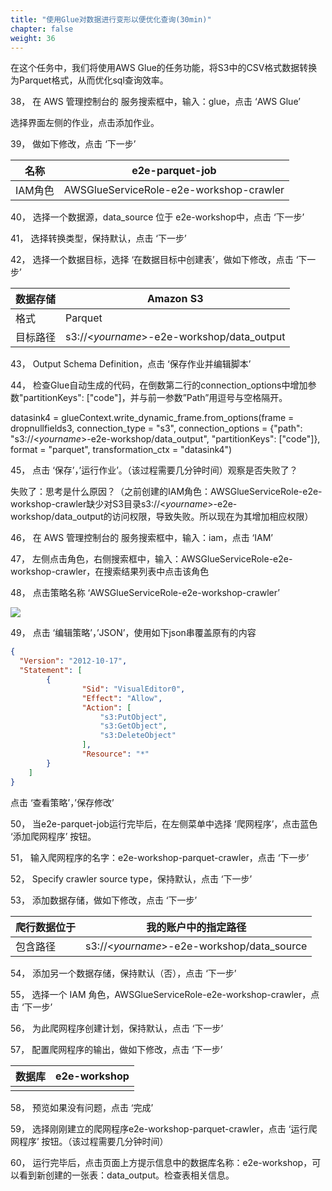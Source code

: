 ```yaml
---
title: "使用Glue对数据进行变形以便优化查询(30min)"
chapter: false
weight: 36
---
```


在这个任务中，我们将使用AWS Glue的任务功能，将S3中的CSV格式数据转换为Parquet格式，从而优化sql查询效率。

38， 在 AWS 管理控制台的 服务搜索框中，输入：glue，点击 ‘AWS Glue’

选择界面左侧的作业，点击添加作业。

39， 做如下修改，点击 ‘下一步’

| 名称    | e2e-parquet-job                         |
| ------- | --------------------------------------- |
| IAM角色 | AWSGlueServiceRole-e2e-workshop-crawler |

40， 选择一个数据源，data_source 位于 e2e-workshop中，点击 ‘下一步’

41， 选择转换类型，保持默认，点击 ‘下一步’

42， 选择一个数据目标，选择 ‘在数据目标中创建表’，做如下修改，点击 ‘下一步’

| 数据存储 | Amazon S3                                  |
| -------- | ------------------------------------------ |
| 格式     | Parquet                                    |
| 目标路径 | s3://<*yourname*>-e2e-workshop/data_output |

43， Output Schema Definition，点击 ‘保存作业并编辑脚本’

44， 检查Glue自动生成的代码，在倒数第二行的connection_options中增加参数"partitionKeys": ["code"]，并与前一参数”Path”用逗号与空格隔开。

datasink4 = glueContext.write_dynamic_frame.from_options(frame = dropnullfields3, connection_type = "s3", connection_options = {"path": "s3://<*yourname*>-e2e-workshop/data_output", "partitionKeys": ["code"]}, format = "parquet", transformation_ctx = "datasink4")

45， 点击 ‘保存’，’运行作业’。（该过程需要几分钟时间）观察是否失败了？

失败了：思考是什么原因？（之前创建的IAM角色：AWSGlueServiceRole-e2e-workshop-crawler缺少对S3目录s3://<*yourname*>-e2e-workshop/data_output的访问权限，导致失败。所以现在为其增加相应权限）

46， 在 AWS 管理控制台的 服务搜索框中，输入：iam，点击 ‘IAM’

47，    左侧点击角色，右侧搜索框中，输入：AWSGlueServiceRole-e2e-workshop-crawler，在搜索结果列表中点击该角色

48，    点击策略名称 ‘AWSGlueServiceRole-e2e-workshop-crawler’

![](/images/LakeHouse/3_6_0_glue_etl_iam.png)

49，    点击 ‘编辑策略’，’JSON’，使用如下json串覆盖原有的内容

~~~json
{
  "Version": "2012-10-17",
  "Statement": [
		{
				"Sid": "VisualEditor0",
				"Effect": "Allow",
				"Action": [
					"s3:PutObject",
					"s3:GetObject",
					"s3:DeleteObject"
				],
				"Resource": "*"
		}
	]
}
~~~

点击 ‘查看策略’，’保存修改’

50，    当e2e-parquet-job运行完毕后，在左侧菜单中选择 ‘爬网程序’，点击蓝色 ‘添加爬网程序’ 按钮。

51，    输入爬网程序的名字：e2e-workshop-parquet-crawler，点击 ‘下一步’

52，    Specify crawler source type，保持默认，点击 ‘下一步’

53，    添加数据存储，做如下修改，点击 ‘下一步’

| 爬行数据位于 | 我的账户中的指定路径                       |
| ------------ | ------------------------------------------ |
| 包含路径     | s3://<*yourname*>-e2e-workshop/data_source |

54，    添加另一个数据存储，保持默认（否），点击 ‘下一步’

55，    选择一个 IAM 角色，AWSGlueServiceRole-e2e-workshop-crawler，点击 ‘下一步’

56，    为此爬网程序创建计划，保持默认，点击 ‘下一步’

57，    配置爬网程序的输出，做如下修改，点击 ‘下一步’

| 数据库 | e2e-workshop |
| ------ | ------------ |
|        |              |

58，    预览如果没有问题，点击 ‘完成’

59，    选择刚刚建立的爬网程序e2e-workshop-parquet-crawler，点击 ‘运行爬网程序’ 按钮。（该过程需要几分钟时间）

60，    运行完毕后，点击页面上方提示信息中的数据库名称：e2e-workshop，可以看到新创建的一张表：data_output。检查表相关信息。
